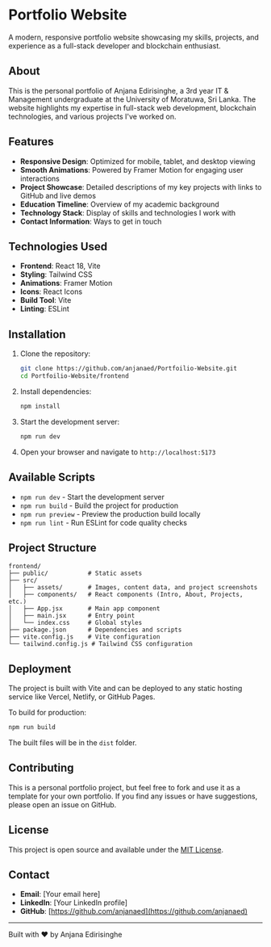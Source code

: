 # Portfolio Website

A modern, responsive portfolio website showcasing my skills, projects, and experience as a full-stack developer and blockchain enthusiast.

## About

This is the personal portfolio of Anjana Edirisinghe, a 3rd year IT & Management undergraduate at the University of Moratuwa, Sri Lanka. The website highlights my expertise in full-stack web development, blockchain technologies, and various projects I've worked on.

## Features

- **Responsive Design**: Optimized for mobile, tablet, and desktop viewing
- **Smooth Animations**: Powered by Framer Motion for engaging user interactions
- **Project Showcase**: Detailed descriptions of my key projects with links to GitHub and live demos
- **Education Timeline**: Overview of my academic background
- **Technology Stack**: Display of skills and technologies I work with
- **Contact Information**: Ways to get in touch

## Technologies Used

- **Frontend**: React 18, Vite
- **Styling**: Tailwind CSS
- **Animations**: Framer Motion
- **Icons**: React Icons
- **Build Tool**: Vite
- **Linting**: ESLint

## Installation

1. Clone the repository:
   ```bash
   git clone https://github.com/anjanaed/Portfoilio-Website.git
   cd Portfoilio-Website/frontend
   ```

2. Install dependencies:
   ```bash
   npm install
   ```

3. Start the development server:
   ```bash
   npm run dev
   ```

4. Open your browser and navigate to `http://localhost:5173`

## Available Scripts

- `npm run dev` - Start the development server
- `npm run build` - Build the project for production
- `npm run preview` - Preview the production build locally
- `npm run lint` - Run ESLint for code quality checks

## Project Structure

```
frontend/
├── public/           # Static assets
├── src/
│   ├── assets/       # Images, content data, and project screenshots
│   ├── components/   # React components (Intro, About, Projects, etc.)
│   ├── App.jsx       # Main app component
│   ├── main.jsx      # Entry point
│   └── index.css     # Global styles
├── package.json      # Dependencies and scripts
├── vite.config.js    # Vite configuration
└── tailwind.config.js # Tailwind CSS configuration
```

## Deployment

The project is built with Vite and can be deployed to any static hosting service like Vercel, Netlify, or GitHub Pages.

To build for production:
```bash
npm run build
```

The built files will be in the `dist` folder.

## Contributing

This is a personal portfolio project, but feel free to fork and use it as a template for your own portfolio. If you find any issues or have suggestions, please open an issue on GitHub.

## License

This project is open source and available under the [MIT License](LICENSE).

## Contact

- **Email**: [Your email here]
- **LinkedIn**: [Your LinkedIn profile]
- **GitHub**: [https://github.com/anjanaed](https://github.com/anjanaed)

---

Built with ❤️ by Anjana Edirisinghe